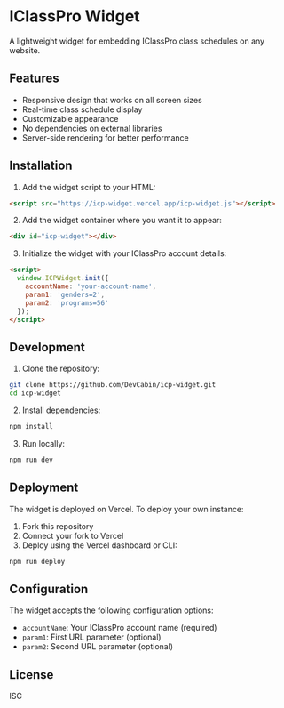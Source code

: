 # IClassPro Widget

A lightweight widget for embedding IClassPro class schedules on any website.

## Features

- Responsive design that works on all screen sizes
- Real-time class schedule display
- Customizable appearance
- No dependencies on external libraries
- Server-side rendering for better performance

## Installation

1. Add the widget script to your HTML:
```html
<script src="https://icp-widget.vercel.app/icp-widget.js"></script>
```

2. Add the widget container where you want it to appear:
```html
<div id="icp-widget"></div>
```

3. Initialize the widget with your IClassPro account details:
```html
<script>
  window.ICPWidget.init({
    accountName: 'your-account-name',
    param1: 'genders=2',
    param2: 'programs=56'
  });
</script>
```

## Development

1. Clone the repository:
```bash
git clone https://github.com/DevCabin/icp-widget.git
cd icp-widget
```

2. Install dependencies:
```bash
npm install
```

3. Run locally:
```bash
npm run dev
```

## Deployment

The widget is deployed on Vercel. To deploy your own instance:

1. Fork this repository
2. Connect your fork to Vercel
3. Deploy using the Vercel dashboard or CLI:
```bash
npm run deploy
```

## Configuration

The widget accepts the following configuration options:

- `accountName`: Your IClassPro account name (required)
- `param1`: First URL parameter (optional)
- `param2`: Second URL parameter (optional)

## License

ISC